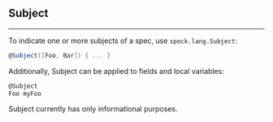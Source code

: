 ## Subject
----

To indicate one or more subjects of a spec, use `spock.lang.Subject`:

```groovy
@Subject([Foo, Bar]) { ... }
```

Additionally, Subject can be applied to fields and local variables:

```groovy
@Subject
Foo myFoo
```

Subject currently has only informational purposes.
